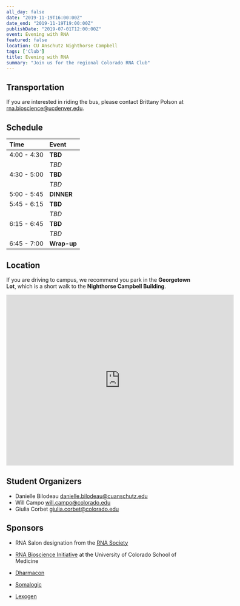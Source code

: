 ```yaml
---
all_day: false
date: "2019-11-19T16:00:00Z"
date_end: "2019-11-19T19:00:00Z"
publishDate: "2019-07-01T12:00:00Z"
event: Evening with RNA
featured: false
location: CU Anschutz Nighthorse Campbell
tags: ['Club']
title: Evening with RNA
summary: "Join us for the regional Colorado RNA Club"
---
```


## Transportation

If you are interested in riding the bus, please contact Brittany Polson at
<rna.bioscience@ucdenver.edu>.

## Schedule

| Time        | Event     |
| :--         | :--       |
| 4:00 - 4:30 | **TBD** |
|             | *TBD* |
| 4:30 - 5:00 | **TBD** |
|             | *TBD* |
| 5:00 - 5:45 | **DINNER** |
| 5:45 - 6:15 | **TBD** |
|             | *TBD* |
| 6:15 - 6:45 | **TBD** |
|             | *TBD* |
| 6:45 - 7:00 | **Wrap-up** |

## Location

If you are driving to campus, we recommend you park in the **Georgetown Lot**, which is a short walk to the **Nighthorse Campbell Building**.

<iframe src="https://www.google.com/maps/embed?pb=!1m28!1m12!1m3!1d3067.769964294257!2d-104.83773498462448!3d39.7448178294489!2m3!1f0!2f0!3f0!3m2!1i1024!2i768!4f13.1!4m13!3e2!4m5!1s0x876c634f86c1ff9d%3A0x415b9fcdb256439!2sGeorgetown+Lot+Visitor+%26+Patient+Parking!3m2!1d39.746058!2d-104.83433509999999!4m5!1s0x876c634edfed838f%3A0xbec49482f5f7f42f!2sNighthorse+campbell+native+health+building%2C+13055+E+17th+Ave%2C+Aurora%2C+CO+80045!3m2!1d39.743941899999996!2d-104.8367538!5e0!3m2!1sen!2sus!4v1512929127735" width="600" height="450" frameborder="0" style="border:0" allowfullscreen></iframe>

## Student Organizers

- Danielle Bilodeau <danielle.bilodeau@cuanschutz.edu>
- Will Campo <will.campo@colorado.edu>
- Giulia Corbet <giulia.corbet@colorado.edu>
## Sponsors

+ RNA Salon designation from the [RNA Society](https://www.rnasociety.org/)

+ [RNA Bioscience Initiative](http://rnabio.co) at the University of Colorado School of Medicine

+ [Dharmacon](http://dharmacon.gelifesciences.com/)

+ [Somalogic](http://somalogic.com/)

+ [Lexogen](https://www.lexogen.com/)

